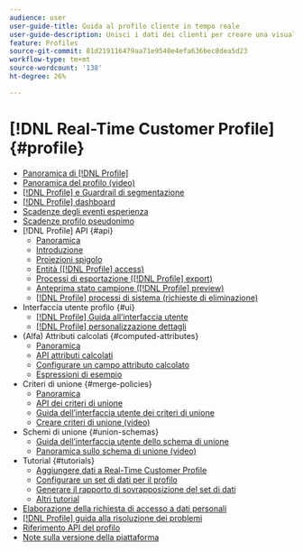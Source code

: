 ```yaml
---
audience: user
user-guide-title: Guida al profilo cliente in tempo reale
user-guide-description: Unisci i dati dei clienti per creare una visualizzazione unificata delle interazioni dei clienti nei diversi canali.
feature: Profiles
source-git-commit: 81d219116479aa71e9540e4efa636bec8dea5d23
workflow-type: tm+mt
source-wordcount: '138'
ht-degree: 26%

---
```



# [!DNL Real-Time Customer Profile] {#profile}

* [Panoramica di [!DNL Profile]](home.md)
* [Panoramica del profilo (video)](video/profile-overview.md)
* [[!DNL Profile] e Guardrail di segmentazione](guardrails.md)
* [[!DNL Profile] dashboard](ui/profile-dashboard.md)
* [Scadenze degli eventi esperienza](event-expirations.md)
* [Scadenze profilo pseudonimo](pseudonymous-profiles.md)
* [!DNL Profile] API {#api}
   * [Panoramica](api/overview.md)
   * [Introduzione](api/getting-started.md)
   * [Proiezioni spigolo](api/edge-projections.md)
   * [Entità ([!DNL Profile] access)](api/entities.md)
   * [Processi di esportazione ([!DNL Profile] export)](api/export-jobs.md)
   * [Anteprima stato campione ([!DNL Profile] preview)](api/preview-sample-status.md)
   * [[!DNL Profile] processi di sistema (richieste di eliminazione)](api/profile-system-jobs.md)
* Interfaccia utente profilo {#ui}
   * [[!DNL Profile] Guida all’interfaccia utente](ui/user-guide.md)
   * [[!DNL Profile] personalizzazione dettagli](ui/profile-customization.md)
* (Alfa) Attributi calcolati {#computed-attributes}
   * [Panoramica](computed-attributes/overview.md)
   * [API attributi calcolati](computed-attributes/ca-api.md)
   * [Configurare un campo attributo calcolato](computed-attributes/configure-api.md)
   * [Espressioni di esempio](computed-attributes/expressions.md)
* Criteri di unione {#merge-policies}
   * [Panoramica](merge-policies/overview.md)
   * [API dei criteri di unione](api/merge-policies.md)
   * [Guida dell’interfaccia utente dei criteri di unione](merge-policies/ui-guide.md)
   * [Creare criteri di unione (video)](video/create-merge-policies.md)
* Schemi di unione {#union-schemas}
   * [Guida dell’interfaccia utente dello schema di unione](ui/union-schema.md)
   * [Panoramica sullo schema di unione (video)](video/union-schemas-overview.md)
* Tutorial {#tutorials}
   * [Aggiungere dati a Real-Time Customer Profile](tutorials/add-profile-data.md)
   * [Configurare un set di dati per il profilo](tutorials/dataset-configuration.md)
   * [Generare il rapporto di sovrapposizione del set di dati](tutorials/dataset-overlap-report.md)
   * [Altri tutorial](https://experienceleague.adobe.com/docs/platform-learn/tutorials/overview.html?lang=it)
* [Elaborazione della richiesta di accesso a dati personali](privacy.md)
* [[!DNL Profile] guida alla risoluzione dei problemi](troubleshooting.md)
* [Riferimento API del profilo](https://www.adobe.com/go/profile-apis-en)
* [Note sulla versione della piattaforma](https://experienceleague.adobe.com/docs/experience-platform/release-notes/latest.html?lang=it)
